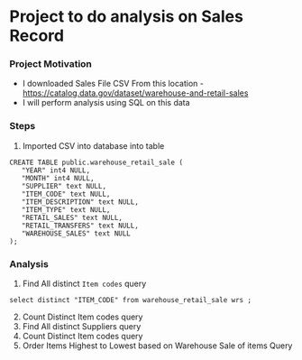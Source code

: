 
# Project to do analysis on Sales Record

### Project Motivation
 - I downloaded Sales File CSV From this location - https://catalog.data.gov/dataset/warehouse-and-retail-sales
 - I will perform analysis using SQL on this data

### Steps
 1. Imported CSV into database into table 
 ```
CREATE TABLE public.warehouse_retail_sale (
	"YEAR" int4 NULL,
	"MONTH" int4 NULL,
	"SUPPLIER" text NULL,
	"ITEM_CODE" text NULL,
	"ITEM_DESCRIPTION" text NULL,
	"ITEM_TYPE" text NULL,
	"RETAIL_SALES" text NULL,
	"RETAIL_TRANSFERS" text NULL,
	"WAREHOUSE_SALES" text NULL
); 
```

### Analysis

1. Find All distinct `Item codes` query 

```
select distinct "ITEM_CODE" from warehouse_retail_sale wrs ;

```

2. Count Distinct Item codes query 
3. Find All distinct Suppliers query
4. Count Distinct Item codes query
5. Order Items Highest to Lowest based on Warehouse Sale of items Query